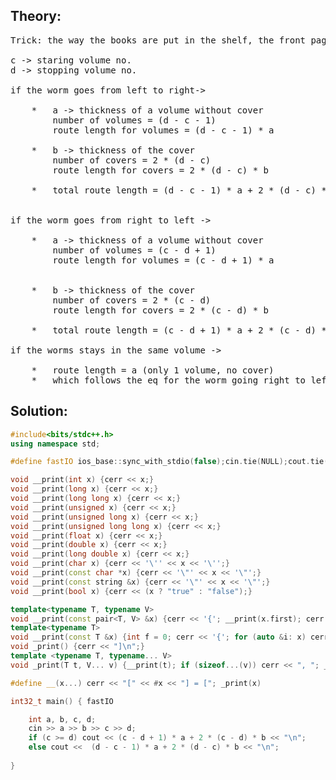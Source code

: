 ## Theory:
<pre>
Trick: the way the books are put in the shelf, the front page appears at the right side of the hand and the last page appears at the left.

c -> staring volume no.
d -> stopping volume no.

if the worm goes from left to right->

    *   a -> thickness of a volume without cover
        number of volumes = (d - c - 1)
        route length for volumes = (d - c - 1) * a

    *   b -> thickness of the cover
        number of covers = 2 * (d - c) 
        route length for covers = 2 * (d - c) * b

    *   total route length = (d - c - 1) * a + 2 * (d - c) * b


if the worm goes from right to left ->

    *   a -> thickness of a volume without cover
        number of volumes = (c - d + 1)
        route length for volumes = (c - d + 1) * a


    *   b -> thickness of the cover
        number of covers = 2 * (c - d)
        route length for covers = 2 * (c - d) * b

    *   total route length = (c - d + 1) * a + 2 * (c - d) * b

if the worms stays in the same volume ->

    *   route length = a (only 1 volume, no cover)
    *   which follows the eq for the worm going right to left
</pre>
## Solution:
```cpp
#include<bits/stdc++.h>
using namespace std;

#define fastIO ios_base::sync_with_stdio(false);cin.tie(NULL);cout.tie(NULL);

void __print(int x) {cerr << x;}
void __print(long x) {cerr << x;}
void __print(long long x) {cerr << x;}
void __print(unsigned x) {cerr << x;}
void __print(unsigned long x) {cerr << x;}
void __print(unsigned long long x) {cerr << x;}
void __print(float x) {cerr << x;}
void __print(double x) {cerr << x;}
void __print(long double x) {cerr << x;}
void __print(char x) {cerr << '\'' << x << '\'';}
void __print(const char *x) {cerr << '\"' << x << '\"';}
void __print(const string &x) {cerr << '\"' << x << '\"';}
void __print(bool x) {cerr << (x ? "true" : "false");}

template<typename T, typename V>
void __print(const pair<T, V> &x) {cerr << '{'; __print(x.first); cerr << ','; __print(x.second); cerr << '}';}
template<typename T>
void __print(const T &x) {int f = 0; cerr << '{'; for (auto &i: x) cerr << (f++ ? "," : ""), __print(i); cerr << "}";}
void _print() {cerr << "]\n";}
template <typename T, typename... V>
void _print(T t, V... v) {__print(t); if (sizeof...(v)) cerr << ", "; _print(v...);}

#define __(x...) cerr << "[" << #x << "] = ["; _print(x)

int32_t main() { fastIO

    int a, b, c, d;
    cin >> a >> b >> c >> d;
    if (c >= d) cout << (c - d + 1) * a + 2 * (c - d) * b << "\n";
    else cout <<  (d - c - 1) * a + 2 * (d - c) * b << "\n";
        
}
```
